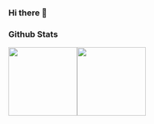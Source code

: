 ### Hi there 👋

### Github Stats

<img height="137px" src="https://github-readme-stats.vercel.app/api?username=ghazalb76&hide_title=true&hide_border=true&show_icons=true&include_all_commits=true&count_private=true&line_height=21&theme=tokyonight" /><!-- wi*quL3fcV --><img height="137px" src="https://github-readme-stats.vercel.app/api/top-langs/?username=ghazalb76&hide=html&hide_border=true&layout=compact&langs_count=7&exclude_repo=comp426,Redventures-Movie-Quotes&theme=tokyonight" /></a>

